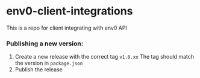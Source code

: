 # env0-client-integrations
This is a repo for client integrating with env0 API

### Publishing a new version: 
1. Create a new release with the correct tag `v1.0.xx`
The tag should match the version in `package.json`
2. Publish the release
